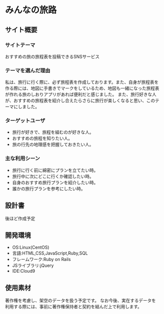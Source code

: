 # みんなの旅路

## サイト概要
### サイトテーマ

おすすめの旅の旅程表を投稿できるSNSサービス

### テーマを選んだ理由

私は、旅行に行く際に、必ず旅程表を作成しております。また、自身が旅程表を作る際には、地図に手書きでマークをしているため、地図も一緒になった旅程表が作れる旅のしおりアプリがあれば便利だと感じました。
また、旅行好きな人が、おすすめの旅程表を紹介し合えたらさらに旅行が楽しくなると思い、このテーマにしました。

### ターゲットユーザ

- 旅行が好きで、旅程を組むのが好きな人。
- おすすめの旅程を知りたい人。
- 旅の行先の地理感を把握しておきたい人。

### 主な利用シーン

- 旅行に行く前に綿密にプランを立てたい時。
- 旅行中に次にどこに行くか確認したい時。
- 自身のおすすめ旅行プランを紹介したい時。
- 誰かの旅行プランを参考にしたい時。

## 設計書

後ほど作成予定

## 開発環境
- OS:Linux(CentOS)
- 言語:HTML,CSS,JavaScript,Ruby,SQL
- フレームワーク:Ruby on Rails
- JSライブラリ:jQuery
- IDE:Cloud9

## 使用素材
<!-- - 外部サービスの画像素材・音声素材を使用した場合は、必ずサービス名とURLを明記してください。 -->
<!-- - アプリケーションの実装に使用したgem/bootstrapのリファレンスなどの記載は不要です。 -->
<!-- - 使用しない場合は、使用素材の項目をREADMEから削除してください。 -->
<!-- - 架空の団体・題材を前提にポートフォリオを制作する場合、下記のテンプレートを当項目内に記載しましょう。 -->
<!-- 【テンプレート】 -->
著作権を考慮し、架空のデータを扱う予定です。
なお今後、実在するデータを利用する際には、事前に著作権保持者と契約を結んだ上で利用します。
